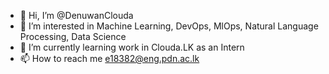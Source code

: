 - 👋 Hi, I’m @DenuwanClouda
- 👀 I’m interested in Machine Learning, DevOps, MlOps, Natural Language Processing, Data Science
- 🌱 I’m currently learning work in Clouda.LK as an Intern
- 📫 How to reach me e18382@eng.pdn.ac.lk

<!---
DenuwanClouda/DenuwanClouda is a ✨ special ✨ repository because its `README.md` (this file) appears on your GitHub profile.
You can click the Preview link to take a look at your changes.
--->
